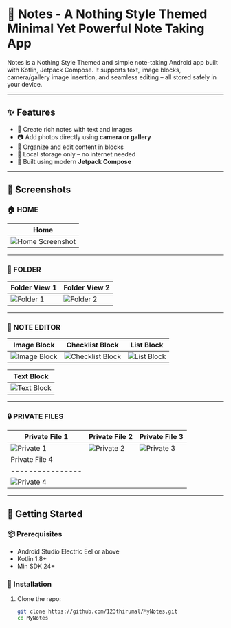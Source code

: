 # 📒 Notes - A Nothing Style Themed Minimal Yet Powerful Note Taking App

Notes is a Nothing Style Themed and simple note-taking Android app built with Kotlin, Jetpack Compose. It supports text, image blocks, camera/gallery image insertion, and seamless editing – all stored safely in your device.

---

## ✨ Features

- 📝 Create rich notes with text and images
- 📷 Add photos directly using **camera or gallery**
- 📂 Organize and edit content in blocks
- 💾 Local storage only – no internet needed
- 🎨 Built using modern **Jetpack Compose**

---

## 📱 Screenshots

### 🏠 HOME 
| Home                                     |
|------------------------------------------|
| ![Home Screenshot](screenshots/home.jpg) |

---

### 📂 FOLDER
| Folder View 1                        | Folder View 2                        |
|--------------------------------------|--------------------------------------|
| ![Folder 1](screenshots/folder1.jpg) | ![Folder 2](screenshots/folder2.jpg) |

---

### 📝 NOTE EDITOR

| Image Block                                       | Checklist Block                                           | List Block                                      |
|---------------------------------------------------|-----------------------------------------------------------|-------------------------------------------------|
| ![Image Block](screenshots/note_editor_image.jpg) | ![Checklist Block](screenshots/note_editor_checklist.jpg) | ![List Block](screenshots/note_editor_list.jpg) |

| Text Block                                      |
|-------------------------------------------------|
| ![Text Block](screenshots/note_editor_text.jpg) |


---

### 🔒 PRIVATE FILES
| Private File 1                         | Private File 2                         | Private File 3                         |
|----------------------------------------|----------------------------------------|----------------------------------------|
| ![Private 1](screenshots/private1.jpg) | ![Private 2](screenshots/private2.jpg) | ![Private 3](screenshots/private3.jpg) |
| Private File 4                         |                                  
| ----------------                       |                                  
| ![Private 4](screenshots/private4.jpg) |                                  

---

## 🚀 Getting Started

### 📦 Prerequisites

- Android Studio Electric Eel or above
- Kotlin 1.8+
- Min SDK 24+

### 📲 Installation

1. Clone the repo:
   ```bash
   git clone https://github.com/123thirumal/MyNotes.git
   cd MyNotes
